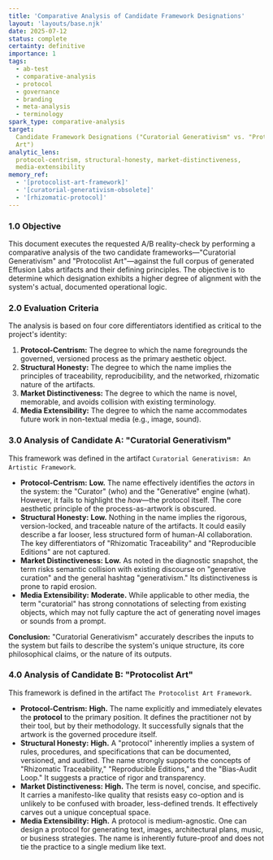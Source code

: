 ```yaml
---
title: 'Comparative Analysis of Candidate Framework Designations'
layout: 'layouts/base.njk'
date: 2025-07-12
status: complete
certainty: definitive
importance: 1
tags:
  - ab-test
  - comparative-analysis
  - protocol
  - governance
  - branding
  - meta-analysis
  - terminology
spark_type: comparative-analysis
target:
  Candidate Framework Designations ("Curatorial Generativism" vs. "Protocolist
  Art")
analytic_lens:
  protocol-centrism, structural-honesty, market-distinctiveness,
  media-extensibility
memory_ref:
  - '[protocolist-art-framework]'
  - '[curatorial-generativism-obsolete]'
  - '[rhizomatic-protocol]'
---
```


### 1.0 Objective

This document executes the requested A/B reality-check by performing a
comparative analysis of the two candidate frameworks—"Curatorial Generativism"
and "Protocolist Art"—against the full corpus of generated Effusion Labs
artifacts and their defining principles. The objective is to determine which
designation exhibits a higher degree of alignment with the system's actual,
documented operational logic.

### 2.0 Evaluation Criteria

The analysis is based on four core differentiators identified as critical to the
project's identity:

1.  **Protocol-Centrism:** The degree to which the name foregrounds the
    governed, versioned process as the primary aesthetic object.
2.  **Structural Honesty:** The degree to which the name implies the principles
    of traceability, reproducibility, and the networked, rhizomatic nature of
    the artifacts.
3.  **Market Distinctiveness:** The degree to which the name is novel,
    memorable, and avoids collision with existing terminology.
4.  **Media Extensibility:** The degree to which the name accommodates future
    work in non-textual media (e.g., image, sound).

### 3.0 Analysis of Candidate A: "Curatorial Generativism"

This framework was defined in the artifact
`Curatorial Generativism: An Artistic Framework`.

- **Protocol-Centrism:** **Low.** The name effectively identifies the _actors_
  in the system: the "Curator" (who) and the "Generative" engine (what).
  However, it fails to highlight the _how_—the protocol itself. The core
  aesthetic principle of the process-as-artwork is obscured.
- **Structural Honesty:** **Low.** Nothing in the name implies the rigorous,
  version-locked, and traceable nature of the artifacts. It could easily
  describe a far looser, less structured form of human-AI collaboration. The key
  differentiators of "Rhizomatic Traceability" and "Reproducible Editions" are
  not captured.
- **Market Distinctiveness:** **Low.** As noted in the diagnostic snapshot, the
  term risks semantic collision with existing discourse on "generative curation"
  and the general hashtag "generativism." Its distinctiveness is prone to rapid
  erosion.
- **Media Extensibility:** **Moderate.** While applicable to other media, the
  term "curatorial" has strong connotations of selecting from existing objects,
  which may not fully capture the act of generating novel images or sounds from
  a prompt.

**Conclusion:** "Curatorial Generativism" accurately describes the inputs to the
system but fails to describe the system's unique structure, its core
philosophical claims, or the nature of its outputs.

### 4.0 Analysis of Candidate B: "Protocolist Art"

This framework is defined in the artifact `The Protocolist Art Framework`.

- **Protocol-Centrism:** **High.** The name explicitly and immediately elevates
  the **protocol** to the primary position. It defines the practitioner not by
  their tool, but by their methodology. It successfully signals that the artwork
  is the governed procedure itself.
- **Structural Honesty:** **High.** A "protocol" inherently implies a system of
  rules, procedures, and specifications that can be documented, versioned, and
  audited. The name strongly supports the concepts of "Rhizomatic Traceability,"
  "Reproducible Editions," and the "Bias-Audit Loop." It suggests a practice of
  rigor and transparency.
- **Market Distinctiveness:** **High.** The term is novel, concise, and
  specific. It carries a manifesto-like quality that resists easy co-option and
  is unlikely to be confused with broader, less-defined trends. It effectively
  carves out a unique conceptual space.
- **Media Extensibility:** **High.** A protocol is medium-agnostic. One can
  design a protocol for generating text, images, architectural plans, music, or
  business strategies. The name is inherently future-proof and does not tie the
  practice to a single medium like text.

